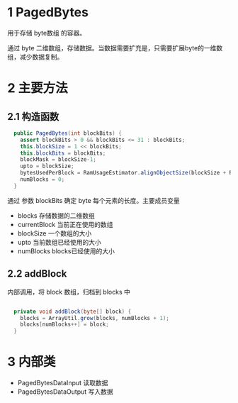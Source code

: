 # 1 PagedBytes

用于存储 byte数组 的容器。

通过 byte 二维数组，存储数据。当数据需要扩充是，只需要扩展byte的一维数组，减少数据复制。



# 2 主要方法



## 2.1 构造函数

```java
  public PagedBytes(int blockBits) {
    assert blockBits > 0 && blockBits <= 31 : blockBits;
    this.blockSize = 1 << blockBits;
    this.blockBits = blockBits;
    blockMask = blockSize-1;
    upto = blockSize;
    bytesUsedPerBlock = RamUsageEstimator.alignObjectSize(blockSize + RamUsageEstimator.NUM_BYTES_ARRAY_HEADER);
    numBlocks = 0;
  }
```

通过 参数 blockBits 确定 byte 每个元素的长度。主要成员变量

- blocks 存储数据的二维数组
- currentBlock 当前正在使用的数组
- blockSize 一个数组的大小
- upto 当前数组已经使用的大小
- numBlocks blocks已经使用的大小





## 2.2 addBlock

内部调用，将 block 数组，归档到 blocks 中

```java

  private void addBlock(byte[] block) {
    blocks = ArrayUtil.grow(blocks, numBlocks + 1);
    blocks[numBlocks++] = block;
  }
```



# 3 内部类



- PagedBytesDataInput 读取数据
- PagedBytesDataOutput 写入数据